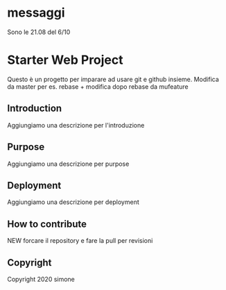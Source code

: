 # messaggi
Sono le 21.08 del 6/10

# Starter Web Project
Questo è un progetto per imparare ad usare git e github insieme. Modifica da master per es. rebase + modifica dopo rebase da mufeature

## Introduction
Aggiungiamo una descrizione per l'introduzione

## Purpose
Aggiungiamo una descrizione per purpose

## Deployment
Aggiungiamo una descrizione per deployment

## How to contribute
 NEW forcare il repository e fare la pull per revisioni

## Copyright
Copyright 2020 simone